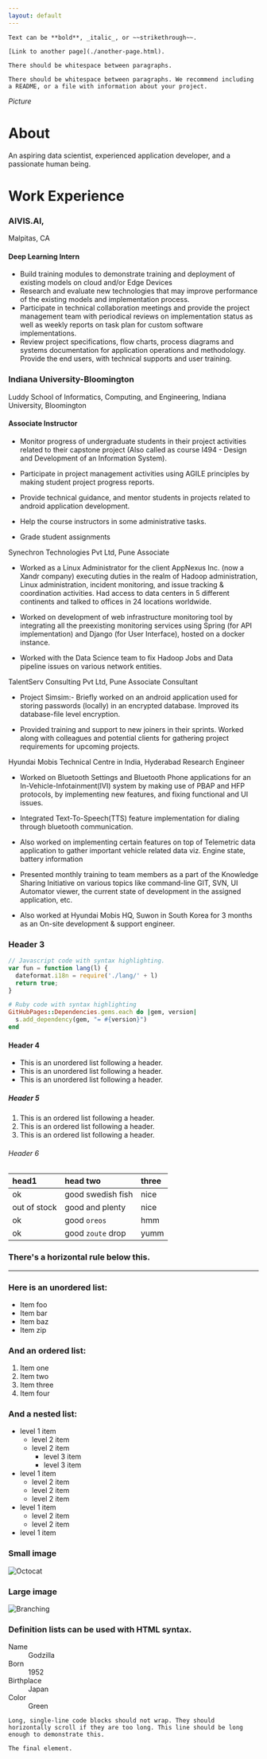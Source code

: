 ```yaml
---
layout: default
---
```

```
Text can be **bold**, _italic_, or ~~strikethrough~~.

[Link to another page](./another-page.html).

There should be whitespace between paragraphs.

There should be whitespace between paragraphs. We recommend including a README, or a file with information about your project.
```

_Picture_

# About

An aspiring data scientist, experienced application developer, and a passionate human being. 

# Work Experience

### AIVIS.AI,
Malpitas, CA
#### Deep Learning Intern

- Build training modules to demonstrate training and deployment of existing models on cloud and/or Edge Devices 
- Research and evaluate new technologies that may improve performance of the existing models and implementation process. 
- Participate in technical collaboration meetings and provide the project management team with periodical reviews on implementation status as well as weekly reports on task plan for custom software implementations.
- Review project specifications, flow charts, process diagrams and systems documentation for application operations and methodology. Provide the end users, with technical supports and user training.


### Indiana University-Bloomington
Luddy School of Informatics, Computing, and Engineering, Indiana University, Bloomington
#### Associate Instructor

- Monitor progress of undergraduate students in their project activities related to their capstone project (Also called as course I494 - Design and Development of an Information System).

- Participate in project management activities using AGILE principles by making student project progress reports.

- Provide technical guidance, and mentor students in projects related to android application development.

- Help the course instructors in some administrative tasks.

- Grade student assignments

Synechron Technologies Pvt Ltd, Pune​
Associate

- Worked as a Linux Administrator for the client AppNexus Inc. (now a Xandr company) executing duties in the realm of Hadoop administration, Linux administration, incident monitoring, and issue tracking & coordination activities. Had access to data centers in 5 different continents and talked to offices in 24 locations worldwide.

- Worked on development of web infrastructure monitoring tool by integrating all the preexisting monitoring services using Spring (for API implementation) and Django (for User Interface), hosted on a docker instance.

- Worked with the Data Science team to fix Hadoop Jobs and Data pipeline issues on various network entities.

TalentServ Consulting Pvt Ltd, Pune​
Associate Consultant

- Project Simsim:- Briefly worked on an android application used for storing passwords (locally) in an encrypted database. Improved its database-file level encryption.

- Provided training and support to new joiners in their sprints. Worked along with colleagues and potential clients for gathering project requirements for upcoming projects.

Hyundai Mobis Technical Centre in India, Hyderabad​
Research Engineer

- Worked on Bluetooth Settings and Bluetooth Phone applications for an In-Vehicle-Infotainment(IVI) system by making use of PBAP and HFP protocols, by implementing new features, and fixing functional and UI issues.

- Integrated Text-To-Speech(TTS) feature implementation for dialing through bluetooth communication.

- Also worked on implementing certain features on top of Telemetric data application to gather important vehicle related data viz. Engine state, battery information

- Presented monthly training to team members as a part of the Knowledge Sharing Initiative on various topics like command-line GIT, SVN, UI Automator viewer, the current state of development in the assigned application, etc.

- Also worked at Hyundai Mobis HQ, Suwon in South Korea for 3 months as an On-site development & support engineer.


### Header 3

```js
// Javascript code with syntax highlighting.
var fun = function lang(l) {
  dateformat.i18n = require('./lang/' + l)
  return true;
}
```

```ruby
# Ruby code with syntax highlighting
GitHubPages::Dependencies.gems.each do |gem, version|
  s.add_dependency(gem, "= #{version}")
end
```

#### Header 4

*   This is an unordered list following a header.
*   This is an unordered list following a header.
*   This is an unordered list following a header.

##### Header 5

1.  This is an ordered list following a header.
2.  This is an ordered list following a header.
3.  This is an ordered list following a header.

###### Header 6

| head1        | head two          | three |
|:-------------|:------------------|:------|
| ok           | good swedish fish | nice  |
| out of stock | good and plenty   | nice  |
| ok           | good `oreos`      | hmm   |
| ok           | good `zoute` drop | yumm  |

### There's a horizontal rule below this.

* * *

### Here is an unordered list:

*   Item foo
*   Item bar
*   Item baz
*   Item zip

### And an ordered list:

1.  Item one
1.  Item two
1.  Item three
1.  Item four

### And a nested list:

- level 1 item
  - level 2 item
  - level 2 item
    - level 3 item
    - level 3 item
- level 1 item
  - level 2 item
  - level 2 item
  - level 2 item
- level 1 item
  - level 2 item
  - level 2 item
- level 1 item

### Small image

![Octocat](https://github.githubassets.com/images/icons/emoji/octocat.png)

### Large image

![Branching](https://guides.github.com/activities/hello-world/branching.png)


### Definition lists can be used with HTML syntax.

<dl>
<dt>Name</dt>
<dd>Godzilla</dd>
<dt>Born</dt>
<dd>1952</dd>
<dt>Birthplace</dt>
<dd>Japan</dd>
<dt>Color</dt>
<dd>Green</dd>
</dl>

```
Long, single-line code blocks should not wrap. They should horizontally scroll if they are too long. This line should be long enough to demonstrate this.
```

```
The final element.
```
